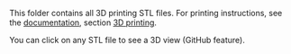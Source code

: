 This folder contains all 3D printing STL files. For printing instructions, see the [documentation](../Documentation/Introduction.md), section [3D printing](../Documentation/3D_printing.md).

You can click on any STL file to see a 3D view (GitHub feature).
